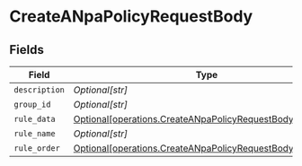 # CreateANpaPolicyRequestBody


## Fields

| Field                                                                                                                            | Type                                                                                                                             | Required                                                                                                                         | Description                                                                                                                      | Example                                                                                                                          |
| -------------------------------------------------------------------------------------------------------------------------------- | -------------------------------------------------------------------------------------------------------------------------------- | -------------------------------------------------------------------------------------------------------------------------------- | -------------------------------------------------------------------------------------------------------------------------------- | -------------------------------------------------------------------------------------------------------------------------------- |
| `description`                                                                                                                    | *Optional[str]*                                                                                                                  | :heavy_minus_sign:                                                                                                               | N/A                                                                                                                              | <string>                                                                                                                         |
| `group_id`                                                                                                                       | *Optional[str]*                                                                                                                  | :heavy_minus_sign:                                                                                                               | N/A                                                                                                                              | <string>                                                                                                                         |
| `rule_data`                                                                                                                      | [Optional[operations.CreateANpaPolicyRequestBodyRuleData]](undefined/models/operations/createanpapolicyrequestbodyruledata.md)   | :heavy_minus_sign:                                                                                                               | N/A                                                                                                                              |                                                                                                                                  |
| `rule_name`                                                                                                                      | *Optional[str]*                                                                                                                  | :heavy_minus_sign:                                                                                                               | N/A                                                                                                                              | <string>                                                                                                                         |
| `rule_order`                                                                                                                     | [Optional[operations.CreateANpaPolicyRequestBodyRuleOrder]](undefined/models/operations/createanpapolicyrequestbodyruleorder.md) | :heavy_minus_sign:                                                                                                               | N/A                                                                                                                              |                                                                                                                                  |